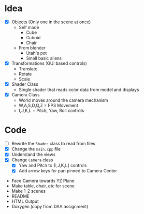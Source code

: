 # Idea
- [x] Objects (Only one in the scene at once)
	- Self made
		- Cube
		- Cuboid
		- Chair
	- From blender
		- Utah's pot
		- Small basic aliens
- [x] Transformations (GUI based controls)
	- Translate
	- Rotate
	- Scale
- [x] Shader Class
	- Single shader that reads color data from model and displays
- [x] Camera Class
	- World moves around the camera mechanism
	- W,A,S,D,Q,Z = FPS Movement
	- I,J,K,L = Pitch, Yaw, Roll controls

# Code
- [ ] Rewrite the `Shader` class to read from files
- [x] Change the `main.cpp` file
- [x] Understand the views
- [x] Change `Camera` class 
	- [x] Yaw and Pitch to {I,J,K,L} controls
	- [x] Add arrow keys for pan pinned to Camera Center

- Face Camera towards YZ Plane
- Make table, chair, etc for scene
- Make 1-2 scenes
- README
- HTML Output
- Doxygen (copy from DAA assignment)